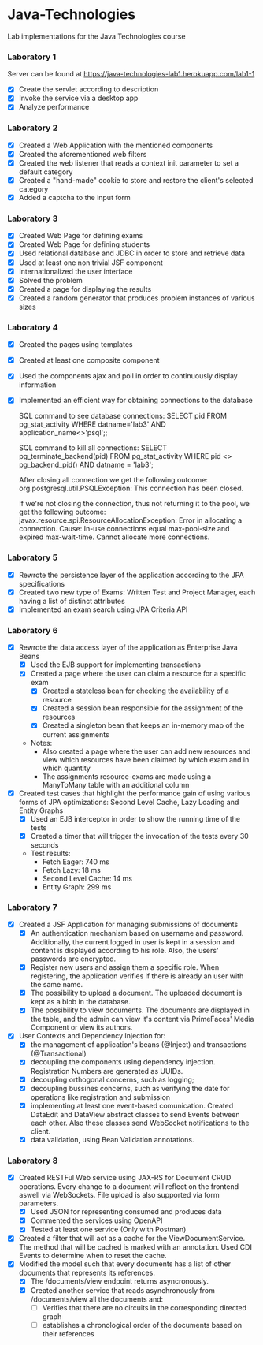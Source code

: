 # Java-Technologies
 Lab implementations for the Java Technologies course

### Laboratory 1
 Server can be found at https://java-technologies-lab1.herokuapp.com/lab1-1
- [x] Create the servlet according to description
- [x] Invoke the service via a desktop app
- [x] Analyze performance

### Laboratory 2
- [X] Created a Web Application with the mentioned components
- [X] Created the aforementioned web filters
- [X] Created the web listener that reads a context init parameter to set a default category
- [X] Created a "hand-made" cookie to store and restore the client's selected category
- [X] Added a captcha to the input form

### Laboratory 3
- [X] Created Web Page for defining exams
- [X] Created Web Page for defining students
- [X] Used relational database and JDBC in order to store and retrieve data
- [X] Used at least one non trivial JSF component
- [X] Internationalized the user interface
- [X] Solved the problem
- [X] Created a page for displaying the results
- [X] Created a random generator that produces problem instances of various sizes

### Laboratory 4
- [X] Created the pages using templates
- [X] Created at least one composite component
- [X] Used the components ajax and poll in order to continuously display information
- [X] Implemented an efficient way for obtaining connections to the database

  SQL command to see database connections: 
  SELECT pid FROM pg_stat_activity WHERE datname='lab3' AND application_name<>'psql';;
  
  SQL command to kill all connections:
  SELECT 
    pg_terminate_backend(pid) 
  FROM 
    pg_stat_activity 
  WHERE
    pid <> pg_backend_pid()
    AND datname = 'lab3';
	
  After closing all connection we get the following outcome: 
  org.postgresql.util.PSQLException: This connection has been closed.
  
  If we're not closing the connection, thus not returning it to the pool, we get the following outcome:
  javax.resource.spi.ResourceAllocationException: Error in allocating a connection. Cause: In-use connections equal max-pool-size and expired max-wait-time. Cannot allocate more connections.
  
### Laboratory 5
- [X] Rewrote the persistence layer of the application according to the JPA specifications
- [X] Created two new type of Exams: Written Test and Project Manager, each having a list of distinct attributes
- [X] Implemented an exam search using JPA Criteria API

### Laboratory 6
- [X] Rewrote the data access layer of the application as Enterprise Java Beans
	- [X] Used the EJB support for implementing transactions
	- [X] Created a page where the user can claim a resource for a specific exam
		- [X] Created a stateless bean for checking the availability of a resource
		- [X] Created a session bean responsible for the assignment of the resources
		- [X] Created a singleton bean that keeps an in-memory map of the current assignments
	- Notes: 
		- Also created a page where the user can add new resources and view which resources have been claimed by which exam and in which quantity
		- The assignments resource-exams are made using a ManyToMany table with an additional column
- [X] Created test cases that highlight the performance gain of using various forms of JPA optimizations: Second Level Cache, Lazy Loading and Entity Graphs
	- [X] Used an EJB interceptor in order to show the running time of the tests
	- [X] Created a timer that will trigger the invocation of the tests every 30 seconds
	- Test results:
		- Fetch Eager: 740 ms
		- Fetch Lazy: 18 ms
		- Second Level Cache: 14 ms
		- Entity Graph: 299 ms
		
### Laboratory 7
- [X] Created a JSF Application for managing submissions of documents
	- [X] An authentication mechanism based on username and password. Additionally, the current logged in user is kept in a session and content is displayed according to his role. Also, the users' passwords are encrypted.
	- [X] Register new users and assign them a specific role. When registering, the application verifies if there is already an user with the same name.
	- [X] The possibility to upload a document. The uploaded document is kept as a blob in the database.
	- [X] The possibility to view documents. The documents are displayed in the table, and the admin can view it's content via PrimeFaces' Media Component or view its authors.
- [X] User Contexts and Dependency Injection for:
	- [X] the management of application's beans (@Inject) and transactions (@Transactional)
	- [X] decoupling the components using dependency injection. Registration Numbers are generated as UUIDs.
	- [X] decoupling orthogonal concerns, such as logging;
	- [X] decoupling bussines concerns, such as verifying the date for operations like registration and submission
	- [X] implementing at least one event-based comunication. Created DataEdit and DataView abstract classes to send Events between each other. Also these classes send WebSocket notifications to the client.
	- [X] data validation, using Bean Validation annotations.
		
### Laboratory 8
- [X] Created RESTFul Web service using JAX-RS for Document CRUD operations. Every change to a document will reflect on the frontend aswell via WebSockets. File upload is also supported via form parameters.
	- [X] Used JSON for representing consumed and produces data
	- [X] Commented the services using OpenAPI
	- [X] Tested at least one service (Only with Postman)
- [X] Created a filter that will act as a cache for the ViewDocumentService. The method that will be cached is marked with an annotation. Used CDI Events to determine when to reset the cache.
- [X] Modified the model such that every documents has a list of other documents that represents its references.
	- [X] The /documents/view endpoint returns asyncronously.
	- [X] Created another service that reads asynchronously from /documents/view all the documents and:
		- [ ] Verifies that there are no circuits in the corresponding directed graph
		- [ ] establishes a chronological order of the documents based on their references